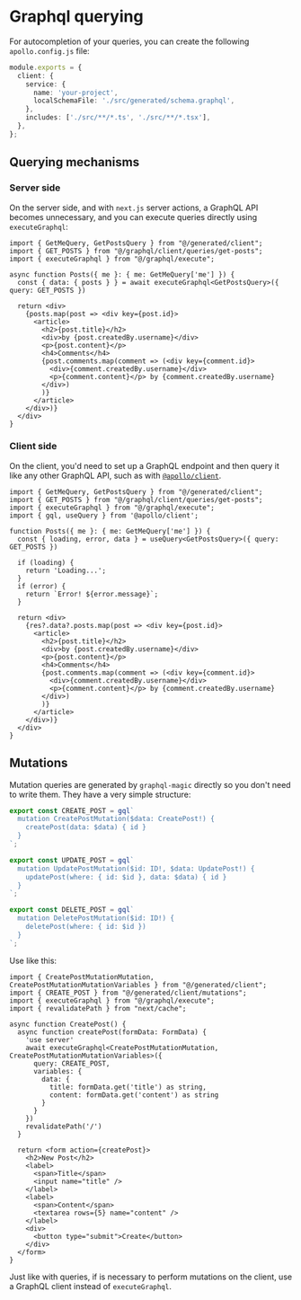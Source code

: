 # Graphql querying

For autocompletion of your queries, you can create the following `apollo.config.js` file:

```ts
module.exports = {
  client: {
    service: {
      name: 'your-project',
      localSchemaFile: './src/generated/schema.graphql',
    },
    includes: ['./src/**/*.ts', './src/**/*.tsx'],
  },
};
```

## Querying mechanisms

### Server side

On the server side, and with `next.js` server actions, a GraphQL API becomes unnecessary, and you can execute queries directly using `executeGraphql`:

```tsx
import { GetMeQuery, GetPostsQuery } from "@/generated/client";
import { GET_POSTS } from "@/graphql/client/queries/get-posts";
import { executeGraphql } from "@/graphql/execute";

async function Posts({ me }: { me: GetMeQuery['me'] }) {
  const { data: { posts } } = await executeGraphql<GetPostsQuery>({ query: GET_POSTS })

  return <div>
    {posts.map(post => <div key={post.id}>
      <article>
        <h2>{post.title}</h2>
        <div>by {post.createdBy.username}</div>
        <p>{post.content}</p>
        <h4>Comments</h4>
        {post.comments.map(comment => (<div key={comment.id}>
          <div>{comment.createdBy.username}</div>
          <p>{comment.content}</p> by {comment.createdBy.username}
        </div>)
        )}
      </article>
    </div>)}
  </div>
}
```

### Client side

On the client, you'd need to set up a GraphQL endpoint and then query it like any other GraphQL API, such as with [`@apollo/client`](https://www.apollographql.com/docs/react/get-started).

```tsx
import { GetMeQuery, GetPostsQuery } from "@/generated/client";
import { GET_POSTS } from "@/graphql/client/queries/get-posts";
import { executeGraphql } from "@/graphql/execute";
import { gql, useQuery } from '@apollo/client';

function Posts({ me }: { me: GetMeQuery['me'] }) {
  const { loading, error, data } = useQuery<GetPostsQuery>({ query: GET_POSTS })

  if (loading) {
    return 'Loading...';
  }
  if (error) {
    return `Error! ${error.message}`;
  }

  return <div>
    {res?.data?.posts.map(post => <div key={post.id}>
      <article>
        <h2>{post.title}</h2>
        <div>by {post.createdBy.username}</div>
        <p>{post.content}</p>
        <h4>Comments</h4>
        {post.comments.map(comment => (<div key={comment.id}>
          <div>{comment.createdBy.username}</div>
          <p>{comment.content}</p> by {comment.createdBy.username}
        </div>)
        )}
      </article>
    </div>)}
  </div>
}
```

## Mutations

Mutation queries are generated by `graphql-magic` directly so you don't need to write them. They have a very simple structure:

```ts
export const CREATE_POST = gql`
  mutation CreatePostMutation($data: CreatePost!) {
    createPost(data: $data) { id }
  }
`;

export const UPDATE_POST = gql`
  mutation UpdatePostMutation($id: ID!, $data: UpdatePost!) {
    updatePost(where: { id: $id }, data: $data) { id }
  }
`;

export const DELETE_POST = gql`
  mutation DeletePostMutation($id: ID!) {
    deletePost(where: { id: $id })
  }
`;
```

Use like this:

```tsx
import { CreatePostMutationMutation, CreatePostMutationMutationVariables } from "@/generated/client";
import { CREATE_POST } from "@/generated/client/mutations";
import { executeGraphql } from "@/graphql/execute";
import { revalidatePath } from "next/cache";

async function CreatePost() {
  async function createPost(formData: FormData) {
    'use server'
    await executeGraphql<CreatePostMutationMutation, CreatePostMutationMutationVariables>({
      query: CREATE_POST,
      variables: {
        data: {
          title: formData.get('title') as string,
          content: formData.get('content') as string
        }
      }
    })
    revalidatePath('/')
  }

  return <form action={createPost}>
    <h2>New Post</h2>
    <label>
      <span>Title</span>
      <input name="title" />
    </label>
    <label>
      <span>Content</span>
      <textarea rows={5} name="content" />
    </label>
    <div>
      <button type="submit">Create</button>
    </div>
  </form>
}
```

Just like with queries, if is necessary to perform mutations on the client, use a GraphQL client instead of `executeGraphql`.
